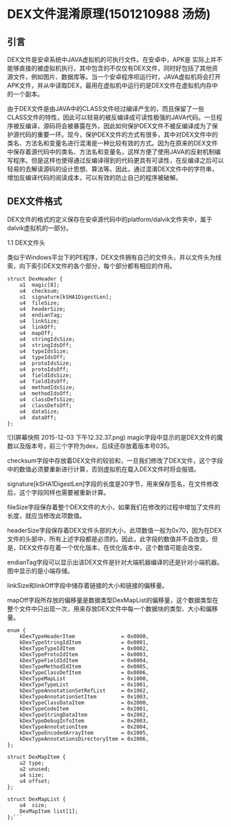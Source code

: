 # DEX文件混淆原理(1501210988 汤炀)
## 引言
DEX文件是安卓系统中JAVA虚拟机的可执行文件。在安卓中，APK是
实际上并不能够直接的被虚拟机执行，其中包含的不仅仅有DEX文件，同时好包括了其他资源文件，例如图片、数据库等。当一个安卓程序呗运行时，JAVA虚拟机将会打开APK文件，并从中读取DEX，最用在虚拟机中运行的是DEX文件在虚拟机内存中的一个副本。

由于DEX文件是由JAVA中的CLASS文件经过编译产生的，而且保留了一些CLASS文件的特性，因此可以轻易的被反编译成可读性极强的JAVA代码。一旦程序被反编译，源码将会被暴露在外，因此如何保护DEX文件不被反编译成为了保护源代码的重要一环。现今，保护DEX文件的方式有很多，其中对DEX文件中的类名、方法名和变量名进行混淆是一种比较有效的方式。因为在原来的DEX文件中保存着源代码中的类名、方法名和变量名，这样方便了使用JAVA的反射机制编写程序。但是这样也使得通过反编译得到的代码更具有可读性，在反编译之后可以轻易的去解读源码的设计思想、算法等。因此，通过混淆DEX文件中的字符串，增加反编译代码的阅读成本，可以有效的防止自己的程序被破解。

## DEX文件格式

DEX文件的格式的定义保存在安卓源代码中的platform/dalvik文件夹中，属于dalvik虚拟机的一部分。

1.1  DEX文件头

类似于Windows平台下的PE程序，DEX文件拥有自己的文件头，并以文件头为线索，向下索引DEX文件的各个部分，每个部分都有相应的作用。

```
struct DexHeader {
    u1  magic[8];          
    u4  checksum;       
    u1  signature[kSHA1DigestLen]; 
    u4  fileSize;       
    u4  headerSize;       
    u4  endianTag;
    u4  linkSize;
    u4  linkOff;
    u4  mapOff;
    u4  stringIdsSize;
    u4  stringIdsOff;
    u4  typeIdsSize;
    u4  typeIdsOff;
    u4  protoIdsSize;
    u4  protoIdsOff;
    u4  fieldIdsSize;
    u4  fieldIdsOff;
    u4  methodIdsSize;
    u4  methodIdsOff;
    u4  classDefsSize;
    u4  classDefsOff;
    u4  dataSize;
    u4  dataOff;
};

```
![](屏幕快照 2015-12-03 下午12.32.37.png)
magic字段中显示的是DEX文件的魔数以及版本号，前三个字符为dex，后续还存放着版本号035。

checksum字段中存放着DEX文件的较验和，一旦我们修改了DEX文件，这个字段中的数值必须要重新进行计算，否则虚拟机在载入DEX文件时将会报错。

signature[kSHA1DigestLen]字段的长度是20字节，用来保存签名，在文件修改后，这个字段同样也需要被重新计算。

fileSize字段保存着整个DEX文件的大小，如果我们在修改的过程中增加了文件的长度，就应当修改此项数值。

headerSize字段保存着DEX文件头部的大小，此项数值一般为0x70，因为在DEX文件的头部中，所有上述字段都是必须的。因此，此字段的数值并不会改变。但是，DEX文件存在着一个优化版本，在优化版本中，这个数值可能会改变。

endianTag字段可以显示出该DEX文件是针对大端机器编译的还是针对小端机器。图中显示的是小端存储。

linkSize和linkOff字段中储存着链接的大小和链接的偏移量。

mapOff字段所存放的偏移量是数据类型DexMapList的偏移量，这个数据类型在整个文件中只出现一次，用来存放DEX文件中每一个数据块的类型、大小和偏移量。
```
enum {
    kDexTypeHeaderItem               = 0x0000,
    kDexTypeStringIdItem             = 0x0001,
    kDexTypeTypeIdItem               = 0x0002,
    kDexTypeProtoIdItem              = 0x0003,
    kDexTypeFieldIdItem              = 0x0004,
    kDexTypeMethodIdItem             = 0x0005,
    kDexTypeClassDefItem             = 0x0006,
    kDexTypeMapList                  = 0x1000,
    kDexTypeTypeList                 = 0x1001,
    kDexTypeAnnotationSetRefList     = 0x1002,
    kDexTypeAnnotationSetItem        = 0x1003,
    kDexTypeClassDataItem            = 0x2000,
    kDexTypeCodeItem                 = 0x2001,
    kDexTypeStringDataItem           = 0x2002,
    kDexTypeDebugInfoItem            = 0x2003,
    kDexTypeAnnotationItem           = 0x2004,
    kDexTypeEncodedArrayItem         = 0x2005,
    kDexTypeAnnotationsDirectoryItem = 0x2006,
};

struct DexMapItem {
    u2 type;            
    u2 unused;
    u4 size;            
    u4 offset;         
};

struct DexMapList {
    u4  size;             
    DexMapItem list[1];  
};```
